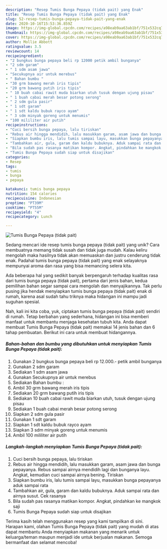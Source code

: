 ```yaml
---
description: "Resep Tumis Bunga Pepaya (tidak pait) yang Enak"
title: "Resep Tumis Bunga Pepaya (tidak pait) yang Enak"
slug: 52-resep-tumis-bunga-pepaya-tidak-pait-yang-enak
date: 2020-10-16T15:53:36.859Z
image: https://img-global.cpcdn.com/recipes/a98eab9aa63ab1bf/751x532cq70/tumis-bunga-pepaya-tidak-pait-foto-resep-utama.jpg
thumbnail: https://img-global.cpcdn.com/recipes/a98eab9aa63ab1bf/751x532cq70/tumis-bunga-pepaya-tidak-pait-foto-resep-utama.jpg
cover: https://img-global.cpcdn.com/recipes/a98eab9aa63ab1bf/751x532cq70/tumis-bunga-pepaya-tidak-pait-foto-resep-utama.jpg
author: Mollie Abbott
ratingvalue: 3.5
reviewcount: 14
recipeingredient:
- "2 bungkus bunga pepaya beli rp 12000 petik ambil bunganya"
- "2 sdm garam"
- " 1 sdm asam jawa"
- "Secukupnya air untuk merebus"
- " Bahan bumbu "
- "30 grm bawang merah iris tipis"
- "20 grm bawang putih iris tipis"
- " 10 buah cabai rawit muda biarkan utuh tusuk dengan ujung pisau"
- " 1 buah cabai merah besar potong serong"
- " 2 sdm gula pasir"
- " 1 sdt garam"
- " 1 sdt kaldu bubuk rayco ayam"
- " 3 sdm minyak goreng untuk menumis"
- "100 mililiter air putih"
recipeinstructions:
- "Cuci bersih bunga pepaya, lalu tiriskan"
- "Rebus air hingga mendidih, lalu masukkan garam, asam jawa dan bunga pepayanya. Rebus sampai airnya mendidih lagi dan bunganya layu. Angkat, kemudian cuci sampai airnya bening. Tiriskan"
- "Siapkan bumbu iris, lalu tumis sampai layu, masukkan bunga pepayanya aduk sampai rata"
- "Tambahkan air, gula, garam dan kaldu bubuknya. Aduk sampai rata dan airnya susut. Cek rasanya"
- "Bila sudah pas rasanya matikan kompor. Angkat, pindahkan ke mangkok saji"
- "Tumis Bunga Pepaya sudah siap untuk disajikan"
categories:
- Resep
tags:
- tumis
- bunga
- pepaya

katakunci: tumis bunga pepaya 
nutrition: 154 calories
recipecuisine: Indonesian
preptime: "PT39M"
cooktime: "PT55M"
recipeyield: "4"
recipecategory: Lunch

---
```



![Tumis Bunga Pepaya (tidak pait)](https://img-global.cpcdn.com/recipes/a98eab9aa63ab1bf/751x532cq70/tumis-bunga-pepaya-tidak-pait-foto-resep-utama.jpg)

Sedang mencari ide resep tumis bunga pepaya (tidak pait) yang unik? Cara membuatnya memang tidak susah dan tidak juga mudah. Kalau keliru mengolah maka hasilnya tidak akan memuaskan dan justru cenderung tidak enak. Padahal tumis bunga pepaya (tidak pait) yang enak selayaknya mempunyai aroma dan rasa yang bisa memancing selera kita.



Ada beberapa hal yang sedikit banyak berpengaruh terhadap kualitas rasa dari tumis bunga pepaya (tidak pait), pertama dari jenis bahan, kedua pemilihan bahan segar sampai cara mengolah dan menyajikannya. Tak perlu pusing jika hendak menyiapkan tumis bunga pepaya (tidak pait) enak di rumah, karena asal sudah tahu triknya maka hidangan ini mampu jadi suguhan spesial.


Nah, kali ini kita coba, yuk, ciptakan tumis bunga pepaya (tidak pait) sendiri di rumah. Tetap berbahan yang sederhana, hidangan ini bisa memberi manfaat untuk membantu menjaga kesehatan tubuh kita. Anda dapat membuat Tumis Bunga Pepaya (tidak pait) memakai 14 jenis bahan dan 6 tahap pembuatan. Berikut ini cara untuk membuat hidangannya.

<!--inarticleads1-->

##### Bahan-bahan dan bumbu yang dibutuhkan untuk menyiapkan Tumis Bunga Pepaya (tidak pait):

1. Gunakan 2 bungkus bunga pepaya beli rp 12.000.- petik ambil bunganya
1. Gunakan 2 sdm garam
1. Sediakan  1 sdm asam jawa
1. Gunakan Secukupnya air untuk merebus
1. Sediakan  Bahan bumbu :
1. Ambil 30 grm bawang merah iris tipis
1. Sediakan 20 grm bawang putih iris tipis
1. Sediakan  10 buah cabai rawit muda biarkan utuh, tusuk dengan ujung pisau
1. Sediakan  1 buah cabai merah besar potong serong
1. Siapkan  2 sdm gula pasir
1. Gunakan  1 sdt garam
1. Siapkan  1 sdt kaldu bubuk rayco ayam
1. Siapkan  3 sdm minyak goreng untuk menumis
1. Ambil 100 mililiter air putih




<!--inarticleads2-->

##### Langkah-langkah menyiapkan Tumis Bunga Pepaya (tidak pait):

1. Cuci bersih bunga pepaya, lalu tiriskan
1. Rebus air hingga mendidih, lalu masukkan garam, asam jawa dan bunga pepayanya. Rebus sampai airnya mendidih lagi dan bunganya layu. Angkat, kemudian cuci sampai airnya bening. Tiriskan
1. Siapkan bumbu iris, lalu tumis sampai layu, masukkan bunga pepayanya aduk sampai rata
1. Tambahkan air, gula, garam dan kaldu bubuknya. Aduk sampai rata dan airnya susut. Cek rasanya
1. Bila sudah pas rasanya matikan kompor. Angkat, pindahkan ke mangkok saji
1. Tumis Bunga Pepaya sudah siap untuk disajikan




Terima kasih telah menggunakan resep yang kami tampilkan di sini. Harapan kami, olahan Tumis Bunga Pepaya (tidak pait) yang mudah di atas dapat membantu Anda menyiapkan makanan yang menarik untuk keluarga/teman maupun menjadi ide untuk berjualan makanan. Semoga bermanfaat dan selamat mencoba!
